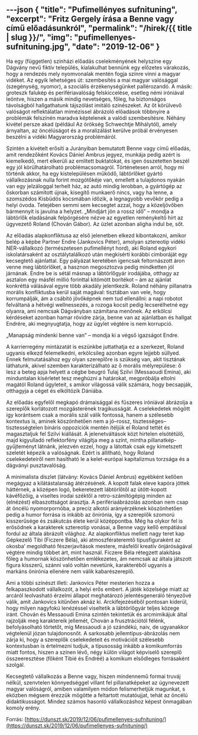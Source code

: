 ---json
{
    "title": "Pufimellényes sufnituning",
    "excerpt": "Fritz Gergely írása a Benne vagy című előadásunkról",
    "permalink": "/hirek/{{ title | slug }}/",
    "img": "pufimellenyes-sufnituning.jpg",
    "date": "2019-12-06"
}
---

Ha egy (független) színházi előadás cselekményének helyszíne egy Dágvány nevű fiktív település, kialakulhat bennünk egy előzetes várakozás, hogy a rendezés mely nyomvonalak mentén fogja színre vinni a magyar vidéket. Az egyik lehetséges út: szembesítés a mai magyar valósággal (szegénység, nyomor), a szociális érzékenységünket pallérozandó. A másik: groteszk falukép és perifériavalóság felskiccelése, esetleg némi iróniával leöntve, hiszen a másik mindig nevetséges, főleg, ha biztonságos távolságból hallgathatunk tájszólást imitáló színészeket. Az őt körülvevő valóságot reflektálatlan mimézissel ábrázoló előadások többnyire a problémák felszínén maradva képtelenek a valódi szembesítésre. Néhány kivétel persze akad (például Az örökség Schwechtje Mihálytól), amely árnyaltan, az öncélúságot és a moralizálást kerülve próbál érvényesen beszélni a vidéki Magyarország problémáiról. 

Szintén a kivételt erősíti a Jurányiban bemutatott Benne vagy című előadás, amit rendezőként Kovács Dániel Ambrus jegyez, munkája pedig azért is kiemelkedő, mert elkerüli az említett buktatókat, és igen összetetten beszél egy jól körülhatárolható problémacsomagról. Történetesen arról, hogy mi történik akkor, ha egy kistelepülésen működő, lábtörlőket gyártó vállalkozásnak nulla forint mozgótőkéje van, emellett a tulajdonos nyakán van egy jelzáloggal terhelt ház, az autó mindig lerobban, a gyártógép az őskorban számított újnak, kisegítő munkaerő nincs, vagy ha lenne, a szomszédos Kisbüdös kocsmában időzik, a legnagyobb vevőkör pedig a helyi óvoda. Tetejében semmi sem kecsegtet azzal, hogy a közeljövőben bármennyit is javulna a helyzet. „Mindjárt jön a rossz idő” – mondja a lábtörlők eladásának felpörgésére nézve az egyetlen reménykeltő hírt az ügyvezető Roland (Chován Gábor). Az üzlet azonban aligha indul be, sőt.

Az előadás alapkonfliktusa az első jelenetben elkezd kibontakozni, amikor belép a képbe Partner Endre (Jankovics Péter), amolyan sztereotip vidéki NER-vállalkozó (természetesen pufimellényt hord), aki Roland egykori iskolatársaként az osztálytalálkozó után megkísérti korábbi cimboráját egy kecsegtető ajánlattal. Egy pályázat keretében igencsak feltornászott áron venne meg lábtörlőket, a hasznon megosztozva pedig mindketten jól járnának. Endre be is sétál másnap a lábtörlőgyár irodájába, otthagy az asztalon egy másfél millió forinttal kitömött borítékot – ám az ajánlat konkréttá válásával egyre több akadály jelentkezik. Roland néhány pillanatra morális konfliktusba kerül saját magával: tisztában van vele, hogy korrumpálják, ám a csábító jövőképnek nem tud ellenállni: a napi robotot felváltaná a hétvégi wellnessezés, a rozoga kocsit pedig lecserélhetné egy olyanra, ami nemcsak Dágványban számítana menőnek. Az erkölcsi kérdéseket azonban hamar rövidre zárja, benne van az ajánlatban és hallgat Endrére, aki megnyugtatja, hogy az ügylet végtére is nem korrupció.

„Manapság mindenki benne van” – mondja ki a végső igazságot Endre.

A karrierregény mintázatát is eszünkbe juttathatja ez a szerkezet, Roland ugyanis elkezd felemelkedni, erkölcsileg azonban egyre lejjebb süllyed. Ennek felmutatásához egy olyan szereplőre is szükség van, akit tisztának láthatunk, akivel szemben karakterizálható az ő morális mélyrepülése: ő lesz a beteg apja helyett a cégbe beugró Tulaj Szilvi (Messaoudi Emina), aki minduntalan kísérletet tesz meghúzni a határokat, megpróbálja eltolni magától Roland ügyleteit, s amikor világossá válik számára, hogy becsapják, otthagyja a céget és elköltözik Dániába. 

Az előadás egyfelől megkapó drámaisággal és fűszeres iróniával ábrázolja a szereplők korlátozott mozgásterének tragikusságát. A cselekedetek mögött így korántsem csak a morális szál válik fontossá, hanem a szélesebb kontextus is, aminek köszönhetően nem a jó–rossz, tisztességes–tisztességtelen bináris oppozíciók mentén ítéljük el Roland tettét és magasztaljuk fel Szilvi kiállását. A jelenetváltások közt hirtelen elsötétülő, majd kigyulladó reflektorfény világítja meg a színt, mintha pillanatkép-gyűjteményt látnánk, jelezvén ezzel, hogy a látottak csak egy kimetszett szeletét képezik a valóságnak. Ezért is állítható, hogy Roland cselekedeteiről nem hasítható le a kelet-európai kapitalizmus torzsága és a dágványi pusztavalóság. 

A minimalista díszlet (látvány: Kovács Dániel Ambrus) egyébként kellően megágyaz a kilátástalanság átérzésének. A kopott falak eleve kapóra jöttek háttérnek, a középen logó, bekeretezett lábtörlőtől az ütött-kopott kávéfőzőig, a viseltes irodai széktől a retro-számítógépig minden az (elnézést) elbaszottságot árasztja. A perifériaábrázolás azonban nem csap át öncélú nyomorpornóba, a precíz alkotói arányérzéknek köszönhetően pedig a humor forrása is inkább az önirónia, így a szereplők szomorú kisszerűsége és zsákutcás élete kerül középpontba. Még ha olykor fel is erősödnek a karakterek sztereotip vonásai, a Benne vagy kellő empátiával fordul az általa ábrázolt világhoz. Az alapkonfliktus mellett nagy teret kap Gépkezelő Tibi (Ficzere Béla), aki atmoszférateremtő típusfiguraként az okosba’ megoldható fészerjavítások mestere, másfelől kreatív önjáróságával végtére mindig többet árt, mint használ. Ficzere Béla rétegzett alakítása főleg a humornak köszönhetően emlékezetes, ám nemcsak az általa játszott figura kisszerű, szánni való voltán nevetünk, karakteréből ugyanis a markáns önirónia ellenére nem válik kabarészereplő.

Ami a többi színészt illeti: Jankovics Péter mesterien hozza a felkapaszkodott vállalkozót, a helyi erős embert. A játék közelsége miatt az arcáról leolvasható érzelmi állapot meghatározó jelentésgeneráló tényezővé válik, amit Jankovics kitűnően aknáz ki. Arckifejezéséből pontosan kiderül, hogy milyen nagyfokú lenézéssel viseltetik a lábtörlőgyár teljes közege iránt. Chován és Messaoudi Emina szintén tekintetük és arcmimikájuk által rajzolják meg karaktereik jellemét, Chován a frusztrációtól félénk, befolyásolható törtetőt, míg Messaoudi a jó szándékú, naiv, de ugyanakkor végtelenül józan tulajdonosnőt. A sarkosabb jellemtípus-ábrázolás nem zárja ki, hogy a szereplők cselekedeteit és motivációit szélesebb kontextusban is értelmezni tudjuk, a típusosság inkább a komikumforrás miatt fontos, hiszen a színen lévő, négy külön világot képviselő szereplő összeeresztése (főként Tibié és Endréé) a komikum elsődleges forrásaként szolgál. 

Kecsegtető vállalkozás a Benne vagy, hiszen mindennemű formai truváj nélkül, szenvtelen könnyedséggel villant fel pillanatképeket az úgynevezett magyar valóságról, amiben valamilyen módon felismerhetjük magunkat, s eközben mégsem érezzük mögötte a feltartott mutatóujjat, tehát az öncélú didaktikusságot. Mindez számos hasonló vállalkozáshoz képest önmagában komoly erény.

Forrás: [https://dunszt.sk/2019/12/06/pufimellenyes-sufnituning/](https://dunszt.sk/2019/12/06/pufimellenyes-sufnituning/)
